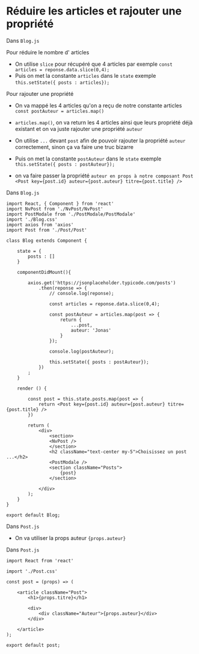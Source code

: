 # Réduire les articles et rajouter une propriété


Dans `Blog.js`
 
Pour réduire le nombre d' articles

- On utilise `slice` pour récupéré que 4 articles par exemple `const articles = reponse.data.slice(0,4);`
- Puis on met la constante `articles` dans le `state` exemple `this.setState({ posts : articles});`

Pour rajouter une propriété

- On va mappé les 4 articles qu'on a reçu de notre constante articles `const postAuteur = articles.map()` 

- `articles.map()`, on va return les 4 articles ainsi que leurs propriété déjà existant et on va juste rajouter une propriété `auteur`

- On utilise `...` devant `post` afin de pouvoir rajouter la propriété `auteur` correctement, sinon ça va faire une truc bizarre

- Puis on met la constante `postAuteur` dans le `state` exemple `this.setState({ posts : postAuteur});`

- on va faire passer la propriété `auteur en props à notre composant Post` `<Post key={post.id} auteur={post.auteur} titre={post.title} />`

Dans `Blog.js`

    import React, { Component } from 'react'
    import NvPost from './NvPost/NvPost'
    import PostModale from './PostModale/PostModale'
    import './Blog.css'
    import axios from 'axios'
    import Post from './Post/Post'

    class Blog extends Component {

        state = {
            posts : []
        }

        componentDidMount(){

            axios.get('https://jsonplaceholder.typicode.com/posts')
                .then(reponse => {
                    // console.log(reponse); 

                    const articles = reponse.data.slice(0,4);

                    const postAuteur = articles.map(post => {
                        return {
                            ...post,
                            auteur: 'Jonas'
                        }
                    });

                    console.log(postAuteur); 

                    this.setState({ posts : postAuteur});
                })
            ;  
        }

        render () {

            const post = this.state.posts.map(post => {
                return <Post key={post.id} auteur={post.auteur} titre={post.title} />
            })

            return (
                <div>
                    <section>
                    <NvPost />
                    </section>
                    <h2 className="text-center my-5">Choisissez un post ...</h2>
                    <PostModale />
                    <section className="Posts">
                        {post}
                    </section>

                </div>
            );
        }
    }

    export default Blog;

Dans `Post.js`

- On va utiliser la props auteur `{props.auteur}`

Dans `Post.js`

    import React from 'react'

    import './Post.css'

    const post = (props) => (

        <article className="Post">
            <h1>{props.titre}</h1>

            <div>
                <div className="Auteur">{props.auteur}</div>
            </div>

        </article>
    );

    export default post;